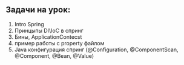 ## Задачи на урок:

1. Intro Spring
2. Принцыпы DI\IoC в спринг
3. Бины, ApplicationContecst
3. пример работы с property файлом
4. Java конфигурация спринг (@Configuration, @ComponentScan, @Component, @Bean, @Value)
